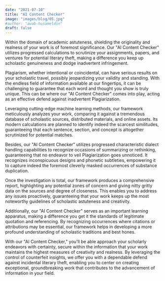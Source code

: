 ```yaml
---
date: "2021-07-10"
title: "AI Content Checker"
image: "images/blog/05.jpg"
#author: "awab-husameldin"
draft: false
---
```


Within the domain of academic astuteness, shielding the originality and realness of your work is of foremost significance. Our "AI Content Checker" utilizes progressed calculations to scrutinize your assignments, papers, and ventures for potential literary theft, making a difference you keep up scholastic genuineness and dodge inadvertent infringement.

Plagiarism, whether intentional or coincidental, can have serious results on your scholastic travel, possibly jeopardizing your validity and standing. With the endless field of information available at our fingertips, it can be challenging to guarantee that each word and thought you show is truly unique. This can be where our "AI Content Checker" comes into play, acting as an effective defend against inadvertent Plagiarization.

Leveraging cutting-edge machine learning methods, our framework meticulously analyzes your work, comparing it against a tremendous database of scholastic sources, distributed materials, and online assets. Its modern calculations are planned to identify indeed the scarcest similitudes, guaranteeing that each sentence, section, and concept is altogether scrutinized for potential matches.

Besides, our "AI Content Checker" utilizes progressed characteristic dialect handling capabilities to recognize occasions of summarizing or rethinking, guaranteeing that no endeavor to veil Plagiarization goes unnoticed. It recognizes inconspicuous designs and phonetic subtleties, empowering it to capture indeed the foremost cleverly masked occurrences of substance duplication.

Once the investigation is total, our framework produces a comprehensive report, highlighting any potential zones of concern and giving nitty gritty data on the sources and degree of closeness. This enables you to address any issues proactively, guaranteeing that your work keeps up the most noteworthy guidelines of scholastic astuteness and creativity.

Additionally, our "AI Content Checker" serves as an important learning apparatus, making a difference you get it the standards of legitimate quotation and referencing. By recognizing occurrences where citations or attributions may be essential, our framework helps in developing a more profound understanding of scholastic traditions and best hones.

With our "AI Content Checker," you'll be able approach your scholarly endeavors with certainty, secure within the information that your work maintains the highest measures of creativity and realness. By leveraging the control of counterfeit insights, we offer you with a dependable defend against incidental literary theft, enabling you to center on creating exceptional, groundbreaking work that contributes to the advancement of information in your field.